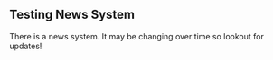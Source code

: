 ## Testing News System
There is a news system. It may be changing over time so lookout for
updates!
